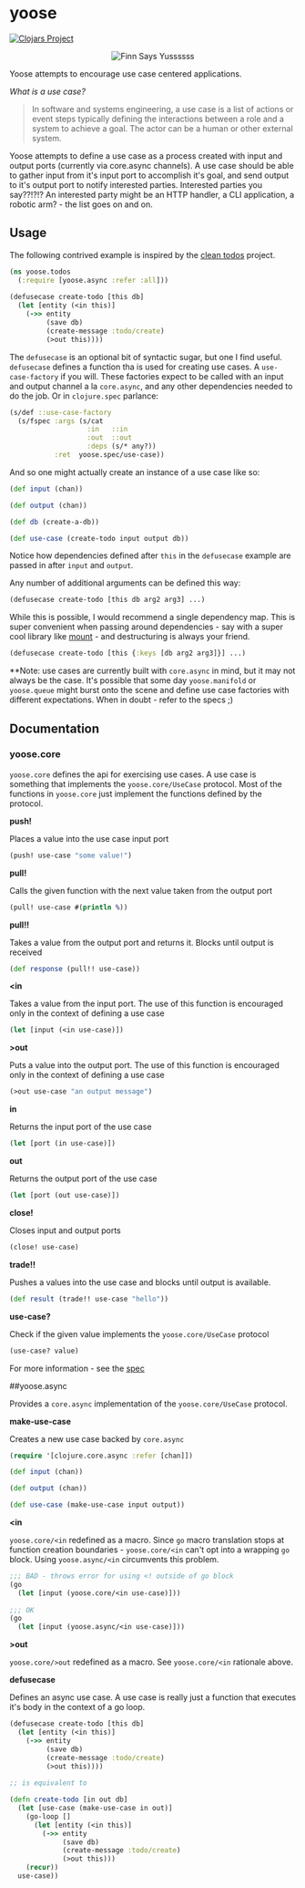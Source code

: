 # yoose

[![Clojars Project](https://img.shields.io/clojars/v/yoose.svg)](https://clojars.org/yoose)

<p align="center">
  <img src="https://raw.github.com/brianium/yoose/master/yussss.gif" alt="Finn Says Yussssss" />
</p>

Yoose attempts to encourage use case centered applications.

*What is a use case?*

> In software and systems engineering, a use case is a list of actions or event steps typically defining the interactions between a role and a system to achieve a goal. The actor can be a human or other external system.

Yoose attempts to define a use case as a process created with input and output ports (currently via core.async channels). A use case should be able to gather input from it's input port to accomplish it's goal, and send output to it's output port to notify interested parties. Interested parties you say??!?!? An interested party might be an HTTP handler, a CLI application, a robotic arm? - the list goes on and on.

## Usage

The following contrived example is inspired by the [clean todos](https://github.com/brianium/clean-todos) project.

```clojure
(ns yoose.todos
  (:require [yoose.async :refer :all]))
  
(defusecase create-todo [this db]
  (let [entity (<in this)]
    (->> entity
         (save db)
         (create-message :todo/create)
         (>out this))))
```

The `defusecase` is an optional bit of syntactic sugar, but one I find useful. `defusecase` defines a function
tha is used for creating use cases. A `use-case-factory` if you will. These factories expect to be called
with an input and output channel a la `core.async`, and any other dependencies needed to do the job. Or in `clojure.spec` parlance:

```clojure
(s/def ::use-case-factory
  (s/fspec :args (s/cat
                   :in   ::in
                   :out  ::out
                   :deps (s/* any?))
           :ret  yoose.spec/use-case))
```

And so one might actually create an instance of a use case like so:

```clojure
(def input (chan))

(def output (chan))

(def db (create-a-db))

(def use-case (create-todo input output db))
```

Notice how dependencies defined after `this` in the `defusecase` example are passed in after `input` and `output`.

Any number of additional arguments can be defined this way:

```clojure
(defusecase create-todo [this db arg2 arg3] ...)
```

While this is possible, I would recommend a single dependency map. This is super convenient when passing
around dependencies - say with a super cool library like [mount](https://github.com/tolitius/mount) - and destructuring is always your friend.

```clojure
(defusecase create-todo [this {:keys [db arg2 arg3]}] ...)
```

**Note: use cases are currently built with `core.async` in mind, but it may not always be the case. It's possible
that some day `yoose.manifold` or `yoose.queue` might burst onto the scene and define use case factories with different expectations. When in doubt - refer to the specs ;)


## Documentation

### yoose.core

`yoose.core` defines the api for exercising use cases. A use case is something that implements the `yoose.core/UseCase`
protocol. Most of the functions in `yoose.core` just implement the functions defined by the protocol.


**push!**

Places a value into the use case input port

```clojure
(push! use-case "some value!")
```

**pull!**

Calls the given function with the next value taken from the output port

```clojure
(pull! use-case #(println %))
```

**pull!!**

Takes a value from the output port and returns it. Blocks until output is received

```clojure
(def response (pull!! use-case))
```

**<in**

Takes a value from the input port. The use of this function is encouraged only in the context of defining a use case

```clojure
(let [input (<in use-case)])
```

**>out**

Puts a value into the output port. The use of this function is encouraged only in the context of defining a use case

```clojure
(>out use-case "an output message")
```

**in**

Returns the input port of the use case

```clojure
(let [port (in use-case)])
```

**out**

Returns the output port of the use case

```clojure
(let [port (out use-case)])
```

**close!**

Closes input and output ports

```clojure
(close! use-case)
```

**trade!!**

Pushes a values into the use case and blocks until output is available.

```clojure
(def result (trade!! use-case "hello"))
```

**use-case?**

Check if the given value implements the `yoose.core/UseCase` protocol

```clojure
(use-case? value)
```

For more information - see the [spec](https://github.com/brianium/yoose/blob/master/src/yoose/spec.clj)

##yoose.async

Provides a `core.async` implementation of the `yoose.core/UseCase` protocol.

**make-use-case**

Creates a new use case backed by `core.async`

```clojure
(require '[clojure.core.async :refer [chan]])

(def input (chan))

(def output (chan))

(def use-case (make-use-case input output))
```

**<in**

`yoose.core/<in` redefined as a macro. Since `go` macro translation stops at function creation boundaries - `yoose.core/<in` can't opt into a wrapping `go` block. Using `yoose.async/<in` circumvents this problem.

```clojure
;;; BAD - throws error for using <! outside of go block
(go
  (let [input (yoose.core/<in use-case)]))
  
;;; OK
(go
  (let [input (yoose.async/<in use-case)]))
```

**>out**

`yoose.core/>out` redefined as a macro. See `yoose.core/<in` rationale above.


**defusecase**

Defines an async use case. A use case is really just a function
that executes it's body in the context of a go loop.

```clojure
(defusecase create-todo [this db]
  (let [entity (<in this)]
    (->> entity
         (save db)
         (create-message :todo/create)
         (>out this))))
		 
;; is equivalent to

(defn create-todo [in out db]
  (let [use-case (make-use-case in out)]
    (go-loop []
      (let [entity (<in this)]
        (->> entity
             (save db)
             (create-message :todo/create)
             (>out this)))
    (recur))
  use-case))
```

